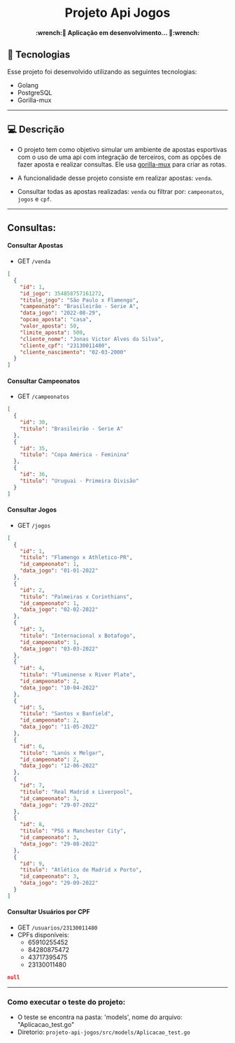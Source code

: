 <h1 align="center">Projeto Api Jogos</h1>

<h4 align="center"> 
	:wrench:🚧 Aplicação em desenvolvimento... 🚧:wrench:
</h4>

## 🚀 Tecnologias
Esse projeto foi desenvolvido utilizando as seguintes tecnologias:

- Golang
- PostgreSQL
- Gorilla-mux

---

## 💻 Descrição

- O projeto tem como objetivo simular um ambiente de apostas esportivas com o uso de uma api com integração de terceiros, com as opções de fazer aposta e realizar consultas. Ele usa [gorilla-mux](https://github.com/gorilla/mux) para criar as rotas.

- A funcionalidade desse projeto consiste em realizar apostas: `venda`. 
- Consultar todas as apostas realizadas: `venda` ou filtrar por: `campeonatos`, `jogos` e `cpf`.

---

## Consultas:

#### Consultar Apostas
- GET `/venda`
```json
[
  {
    "id": 1,
    "id_jogo": 354858757161272,
    "titulo_jogo": "São Paulo x Flamengo",
    "campeonato": "Brasileirão - Serie A",
    "data_jogo": "2022-08-29",
    "opcao_aposta": "casa",
    "valor_aposta": 50,
    "limite_aposta": 500,
    "cliente_nome": "Jonas Victor Alves da Silva",
    "cliente_cpf": "23130011480",
    "cliente_nascimento": "02-03-2000"
  }
]
```

#### Consultar Campeonatos

- GET `/campeonatos`
```json
[
  {
    "id": 30,
    "titulo": "Brasileirão - Serie A"
  },
  {
    "id": 35,
    "titulo": "Copa América - Feminina"
  },
  {
    "id": 36,
    "titulo": "Uruguai - Primeira Divisão"
  }
]
```

#### Consultar Jogos
- GET `/jogos`
```json
[
  {
    "id": 1,
    "titulo": "Flamengo x Athletico-PR",
    "id_campeonato": 1,
    "data_jogo": "01-01-2022"
  },
  {
    "id": 2,
    "titulo": "Palmeiras x Corinthians",
    "id_campeonato": 1,
    "data_jogo": "02-02-2022"
  },
  {
    "id": 3,
    "titulo": "Internacional x Botafogo",
    "id_campeonato": 1,
    "data_jogo": "03-03-2022"
  },
  {
    "id": 4,
    "titulo": "Fluminense x River Plate",
    "id_campeonato": 2,
    "data_jogo": "10-04-2022"
  },
  {
    "id": 5,
    "titulo": "Santos x Banfield",
    "id_campeonato": 2,
    "data_jogo": "11-05-2022"
  },
  {
    "id": 6,
    "titulo": "Lanús x Melgar",
    "id_campeonato": 2,
    "data_jogo": "12-06-2022"
  },
  {
    "id": 7,
    "titulo": "Real Madrid x Liverpool",
    "id_campeonato": 3,
    "data_jogo": "29-07-2022"
  },
  {
    "id": 8,
    "titulo": "PSG x Manchester City",
    "id_campeonato": 3,
    "data_jogo": "29-08-2022"
  },
  {
    "id": 9,
    "titulo": "Atlético de Madrid x Porto",
    "id_campeonato": 3,
    "data_jogo": "29-09-2022"
  }
]
```

#### Consultar Usuários por CPF
- GET `/usuarios/23130011480`
- CPFs disponíveis:
    - 65910255452
    - 84280875472
    - 43717395475
    - 23130011480
```json
null
```

---

### Como executar o teste do projeto:

- O teste se encontra na pasta: 'models', nome do arquivo: "Aplicacao_test.go"
- Diretorio: `projeto-api-jogos/src/models/Aplicacao_test.go`

